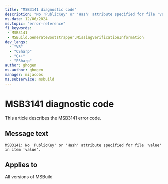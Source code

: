 ```yaml
---
title: "MSB3141 diagnostic code"
description: "No 'PublicKey' or 'Hash' attribute specified for file 'value' in item 'value'."
ms.date: 12/06/2024
ms.topic: "error-reference"
f1_keywords:
 - MSB3141
 - MSBuild.GenerateBootstrapper.MissingVerificationInformation
dev_langs:
  - "VB"
  - "CSharp"
  - "C++"
  - "FSharp"
author: ghogen
ms.author: ghogen
manager: mijacobs
ms.subservice: msbuild
---
```


# MSB3141 diagnostic code

<!-- :::ErrorDefinitionDescription::: -->
<!-- :::editable-content name="introDescription"::: -->
This article describes the MSB3141 error code.
<!-- :::editable-content-end::: -->

## Message text

`MSB3141: No 'PublicKey' or 'Hash' attribute specified for file 'value' in item 'value'.`

<!-- :::editable-content name="postOutputDescription"::: -->
<!--
{StrBegin="MSB3141: "}
-->
<!-- :::editable-content-end::: -->
<!-- :::ErrorDefinitionDescription-end::: -->

## Applies to

All versions of MSBuild
